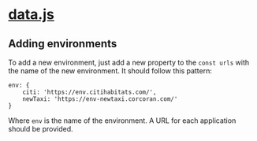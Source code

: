 # [data.js](data.js)

## Adding environments

To add a new environment, just add a new property to the `const urls` with the name of the new environment.
It should follow this pattern:

```
env: {
    citi: 'https://env.citihabitats.com/',
    newTaxi: 'https://env-newtaxi.corcoran.com/'
}
```

Where `env` is the name of the environment. A URL for each application should be provided.
